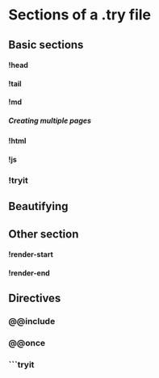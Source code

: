 # Sections of a .try file


## Basic sections

#### !head

#### !tail

#### !md

##### Creating multiple pages

#### !html

#### !js

### !tryit

## Beautifying

## Other section

#### !render-start

#### !render-end

## Directives

### @@include

### @@once

### \`\`\`tryit



